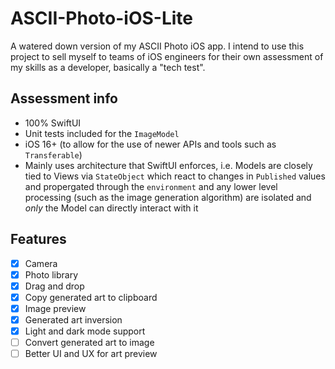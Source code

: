 # ASCII-Photo-iOS-Lite
A watered down version of my ASCII Photo iOS app. I intend to use this project to sell myself to teams of iOS engineers for their own assessment of my skills as a developer, basically a "tech test". 

## Assessment info
- 100% SwiftUI
- Unit tests included for the `ImageModel`
- iOS 16+ (to allow for the use of newer APIs and tools such as `Transferable`)
- Mainly uses architecture that SwiftUI enforces, i.e. Models are closely tied to Views via `StateObject` which react to changes in `Published` values and propergated through the `environment` and any lower level processing (such as the image generation algorithm) are isolated and _only_ the Model can directly interact with it

## Features
- [x] Camera
- [x] Photo library 
- [x] Drag and drop
- [x] Copy generated art to clipboard 
- [x] Image preview
- [x] Generated art inversion
- [x] Light and dark mode support
- [ ] Convert generated art to image
- [ ] Better UI and UX for art preview
